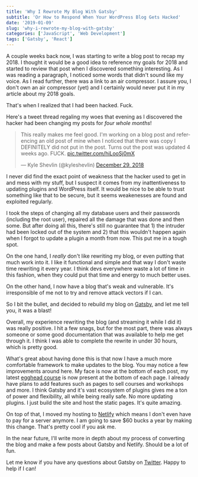 ```yaml
---
title: 'Why I Rewrote My Blog With Gatsby'
subtitle: 'Or How to Respond When Your WordPress Blog Gets Hacked'
date: '2019-01-09'
slug: 'why-i-rewrote-my-blog-with-gatsby'
categories: ['JavaScript', 'Web Development']
tags: ['Gatsby', 'React']
---
```


A couple weeks back now, I was starting to write a blog post to recap my 2018. I thought it would be a good idea to reference my goals for 2018 and started to review that post when I discovered something interesting. As I was reading a paragraph, I noticed some words that didn't sound like my voice. As I read further, there was a link to an air compressor. I assure you, I don't own an air compressor (yet) and I certainly would never put it in my article about my 2018 goals.

That's when I realized that I had been hacked. Fuck.

Here's a tweet thread regaling my woes that evening as I discovered the hacker had been changing my posts for _four whole months_!

<blockquote class="twitter-tweet" data-lang="en"><p lang="en" dir="ltr">This really makes me feel good. I&#39;m working on a blog post and referencing an old post of mine when I noticed that there was copy I DEFINITELY did not put in the post. Turns out the post was updated 4 weeks ago. FUCK. <a href="https://t.co/hiLooSj0mX">pic.twitter.com/hiLooSj0mX</a></p>&mdash; Kyle Shevlin (@kyleshevlin) <a href="https://twitter.com/kyleshevlin/status/1078805204542345216?ref_src=twsrc%5Etfw">December 29, 2018</a></blockquote>
<script async src="https://platform.twitter.com/widgets.js" charset="utf-8"></script>

I never did find the exact point of weakness that the hacker used to get in and mess with my stuff, but I suspect it comes from my inattentiveness to updating plugins and WordPress itself. It would be nice to be able to trust something like that to be secure, but it seems weakenesses are found and exploited regularly.

I took the steps of changing all my database users and their passwords (including the root user), repaired all the damage that was done and then some. But after doing all this, there's still no guarantee that 1) the intruder had been locked out of the system and 2) that this wouldn't happen again when I forgot to update a plugin a month from now. This put me in a tough spot.

On the one hand, I _really_ don't like rewriting my blog, or even putting that much work into it. I like it functional and simple and that way I don't waste time rewriting it every year. I think devs everywhere waste a lot of time in this fashion, when they could put that time and energy to much better uses.

On the other hand, I now have a blog that's weak and vulnerable. It's irresponsible of me not to try and remove attack vectors if I can.

So I bit the bullet, and decided to rebuild my blog on [Gatsby](https://www.gatsbyjs.org/), and let me tell you, it was a blast!

Overall, my experience rewriting the blog (and streaming it while I did it) was really positive. I hit a few snags, but for the most part, there was always someone or some good documentation that was available to help me get through it. I think I was able to complete the rewrite in under 30 hours, which is pretty good.

What's great about having done this is that now I have a much more comfortable framework to make updates to the blog. You may notice a few improvements around here. My face is now at the bottom of each post, my latest [egghead course](https://egghead.io/courses/data-structures-and-algorithms-in-javascript) is now present at the bottom of each page. I already have plans to add features such as pages to sell courses and workshops and more. I think Gatsby and it's vast ecosystem of plugins gives me a ton of power and flexibility, all while being really safe. No more updating plugins. I just build the site and host the static pages. It's quite amazing.

On top of that, I moved my hosting to [Netlify](https://netlify.com) which means I don't even have to pay for a server anymore. I am going to save \$60 bucks a year by making this change. That's pretty cool if you ask me.

In the near future, I'll write more in depth about my process of converting the blog and make a few posts about Gatsby and Netlify. Should be a lot of fun.

Let me know if you have any questions about Gatsby on [Twitter](https://twitter.com/kyleshevlin). Happy to help if I can!
